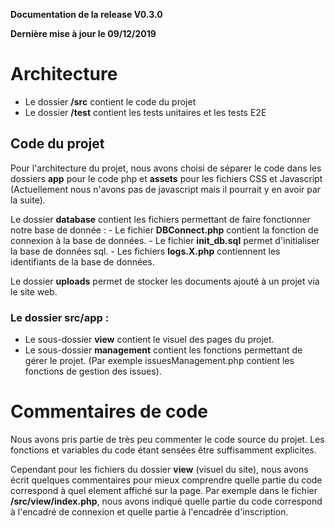 
__Documentation de la release V0.3.0__

__Dernière mise à jour le 09/12/2019__

# Architecture

- Le dossier **/src** contient le code du projet
- Le dossier **/test** contient les tests unitaires et les tests E2E

## Code du projet

Pour l'architecture du projet, nous avons choisi de séparer le code dans les dossiers **app** pour le code php et **assets** pour les fichiers CSS et Javascript (Actuellement nous n'avons pas de javascript mais il pourrait y en avoir par la suite).

Le dossier **database** contient les fichiers permettant de faire fonctionner notre base de donnée :
    - Le fichier **DBConnect.php** contient la fonction de connexion à la base de données.
    - Le fichier **init_db.sql** permet d'initialiser la base de données sql.
    - Les fichiers **logs.X.php** contiennent les identifiants de la base de données.

Le dossier **uploads** permet de stocker les documents ajouté à un projet via le site web.


### Le dossier src/app :

- Le sous-dossier **view** contient le visuel des pages du projet.
- Le sous-dossier **management** contient les fonctions permettant de gérer le projet. (Par exemple issuesManagement.php contient les fonctions de gestion des issues).

# Commentaires de code

Nous avons pris partie de très peu commenter le code source du projet. Les fonctions et variables du code étant sensées être suffisamment explicites.

Cependant pour les fichiers du dossier **view** (visuel du site), nous avons écrit quelques commentaires pour mieux comprendre quelle partie du code correspond à quel element affiché sur la page.
Par exemple dans le fichier **/src/view/index.php**, nous avons indiqué quelle partie du code correspond à l'encadré de connexion et quelle partie à l'encadrée d'inscription.